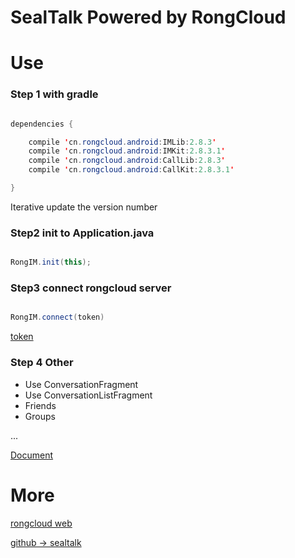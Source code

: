 # SealTalk Powered by RongCloud


# Use

### Step 1 with gradle 

```Java

dependencies {

    compile 'cn.rongcloud.android:IMLib:2.8.3'
    compile 'cn.rongcloud.android:IMKit:2.8.3.1'
    compile 'cn.rongcloud.android:CallLib:2.8.3'
    compile 'cn.rongcloud.android:CallKit:2.8.3.1'

}

```

Iterative update the version number

### Step2 init to Application.java

```Java

RongIM.init(this);

```

### Step3 connect rongcloud server

```Java

RongIM.connect(token)

```

[token](http://www.rongcloud.cn/docs/index.html)

### Step 4 Other

- Use ConversationFragment
- Use ConversationListFragment
- Friends
- Groups

...

[Document](http://www.rongcloud.cn/docs/android.html)


# More

[rongcloud web](rongcloud.cn)

[github -> sealtalk](https://github.com/sealtalk/sealtalk-android)


